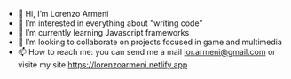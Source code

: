 - 👋 Hi, I’m Lorenzo Armeni
- 👀 I’m interested in everything about "writing code"
- 🌱 I’m currently learning Javascript frameworks
- 💞️ I’m looking to collaborate on projects focused in game and multimedia
- 📫 How to reach me: you can send me a mail lor.armeni@gmail.com or visite my site https://lorenzoarmeni.netlify.app

<!---
lorenzo-armeni/lorenzo-armeni is a ✨ special ✨ repository because its `README.md` (this file) appears on your GitHub profile.
You can click the Preview link to take a look at your changes.
--->
